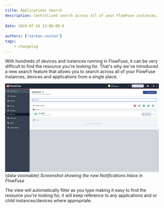 ```yaml
---
title: Applications Search
description: Centralized search across all of your FlowFuse instances, devices and applications.

date: 2024-07-16 13:00:00.0

authors: ["serban-costan"]
tags:
    - changelog
---
```


With hundreds of devices and instances running in FlowFuse, it can be very difficult to find the resource you're looking for. That's why we've introduced a new search feature that allows you to search across all of your FlowFuse instances, devices and applications from a single place.

![Screenshot showing the new Notifications Inbox in FlowFuse](./images/applications-search.png){data-zoomable}
_Screenshot showing the new Notifications Inbox in FlowFuse_

The view will automatically filter as you type making it easy to find the resource you're looking for, it will keep reference to any applications and or child instances/devices where appropriate.